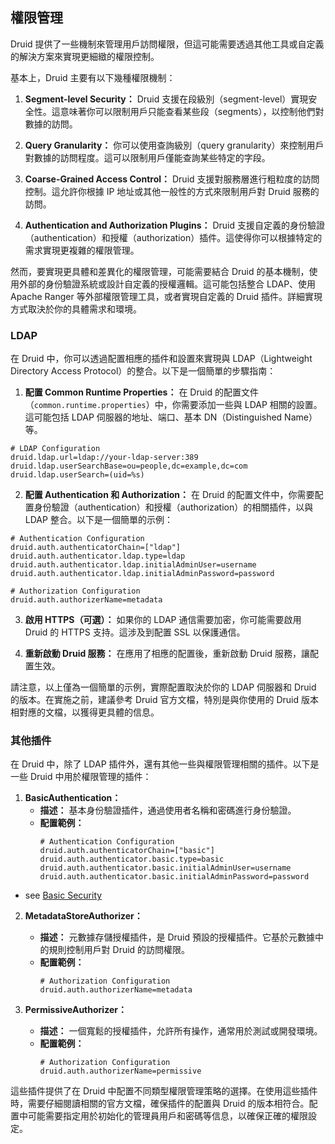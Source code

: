 



## 權限管理

Druid 提供了一些機制來管理用戶訪問權限，但這可能需要透過其他工具或自定義的解決方案來實現更細緻的權限控制。

基本上，Druid 主要有以下幾種權限機制：

1. **Segment-level Security：** Druid 支援在段級別（segment-level）實現安全性。這意味著你可以限制用戶只能查看某些段（segments），以控制他們對數據的訪問。

2. **Query Granularity：** 你可以使用查詢級別（query granularity）來控制用戶對數據的訪問程度。這可以限制用戶僅能查詢某些特定的字段。

3. **Coarse-Grained Access Control：** Druid 支援對服務層進行粗粒度的訪問控制。這允許你根據 IP 地址或其他一般性的方式來限制用戶對 Druid 服務的訪問。

4. **Authentication and Authorization Plugins：** Druid 支援自定義的身份驗證（authentication）和授權（authorization）插件。這使得你可以根據特定的需求實現更複雜的權限管理。

然而，要實現更具體和差異化的權限管理，可能需要結合 Druid 的基本機制，使用外部的身份驗證系統或設計自定義的授權邏輯。這可能包括整合 LDAP、使用 Apache Ranger 等外部權限管理工具，或者實現自定義的 Druid 插件。詳細實現方式取決於你的具體需求和環境。

### LDAP

在 Druid 中，你可以透過配置相應的插件和設置來實現與 LDAP（Lightweight Directory Access Protocol）的整合。以下是一個簡單的步驟指南：

1. **配置 Common Runtime Properties：** 在 Druid 的配置文件（`common.runtime.properties`）中，你需要添加一些與 LDAP 相關的設置。這可能包括 LDAP 伺服器的地址、端口、基本 DN（Distinguished Name）等。

```properties
# LDAP Configuration
druid.ldap.url=ldap://your-ldap-server:389
druid.ldap.userSearchBase=ou=people,dc=example,dc=com
druid.ldap.userSearch=(uid=%s)
```

2. **配置 Authentication 和 Authorization：** 在 Druid 的配置文件中，你需要配置身份驗證（authentication）和授權（authorization）的相關插件，以與 LDAP 整合。以下是一個簡單的示例：

```properties
# Authentication Configuration
druid.auth.authenticatorChain=["ldap"]
druid.auth.authenticator.ldap.type=ldap
druid.auth.authenticator.ldap.initialAdminUser=username
druid.auth.authenticator.ldap.initialAdminPassword=password

# Authorization Configuration
druid.auth.authorizerName=metadata
```

3. **啟用 HTTPS（可選）：** 如果你的 LDAP 通信需要加密，你可能需要啟用 Druid 的 HTTPS 支持。這涉及到配置 SSL 以保護通信。

4. **重新啟動 Druid 服務：** 在應用了相應的配置後，重新啟動 Druid 服務，讓配置生效。

請注意，以上僅為一個簡單的示例，實際配置取決於你的 LDAP 伺服器和 Druid 的版本。在實施之前，建議參考 Druid 官方文檔，特別是與你使用的 Druid 版本相對應的文檔，以獲得更具體的信息。

### 其他插件

在 Druid 中，除了 LDAP 插件外，還有其他一些與權限管理相關的插件。以下是一些 Druid 中用於權限管理的插件：

1. **BasicAuthentication：**
   - **描述：** 基本身份驗證插件，通過使用者名稱和密碼進行身份驗證。
   - **配置範例：**
     ```properties
     # Authentication Configuration
     druid.auth.authenticatorChain=["basic"]
     druid.auth.authenticator.basic.type=basic
     druid.auth.authenticator.basic.initialAdminUser=username
     druid.auth.authenticator.basic.initialAdminPassword=password
     ```
- see [Basic Security](https://druid.apache.org/docs/latest/development/extensions-core/druid-basic-security/)
2. **MetadataStoreAuthorizer：**
   - **描述：** 元數據存儲授權插件，是 Druid 預設的授權插件。它基於元數據中的規則控制用戶對 Druid 的訪問權限。
   - **配置範例：**
     ```properties
     # Authorization Configuration
     druid.auth.authorizerName=metadata
     ```

3. **PermissiveAuthorizer：**
   - **描述：** 一個寬鬆的授權插件，允許所有操作，通常用於測試或開發環境。
   - **配置範例：**
     ```properties
     # Authorization Configuration
     druid.auth.authorizerName=permissive
     ```

這些插件提供了在 Druid 中配置不同類型權限管理策略的選擇。在使用這些插件時，需要仔細閱讀相關的官方文檔，確保插件的配置與 Druid 的版本相符合。配置中可能需要指定用於初始化的管理員用戶和密碼等信息，以確保正確的權限設定。

